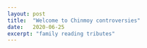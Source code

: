 ```yaml
---
layout: post
title:  "Welcome to Chinmoy controversies"
date:   2020-06-25
excerpt: "family reading tributes"
---
```

